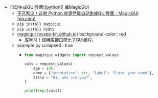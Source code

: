 - 自动生成GUI界面[[python]] 库MagicGUI
	- [不可思议！这款 Python 库竟然能自动生成GUI界面：MagicGUI (qq.com)](https://mp.weixin.qq.com/s?__biz=MzA4MTg1ODIxOA==&mid=2247485201&idx=1&sn=50fcb3bc4bf9fdfe41783c57eff4657f&chksm=9f8fdcd4a8f855c24cc113c626cc21abebfc30bcbbedbccec52f0f6d550b53428f7542197a2b&mpshare=1&scene=1&srcid=0616W2afyobqPJJfXtjnvViF&sharer_shareinfo=e37db2e3a71103dca94067014deb4438&sharer_shareinfo_first=e37db2e3a71103dca94067014deb4438#rd)
	- `pip install magicgui`
	- `pip install PyQt5`
	- [magicgui (pyapp-kit.github.io)](https://pyapp-kit.github.io/magicgui/)
	  background-color:: red
		- 库学习！调用库接口简化了GUI编程。
	- example.py
	  collapsed:: true
		- ```python
		  from magicgui.widgets import request_values
		  
		  vals = request_values(
		      age = int,
		      name = {"annotation": str, "label": "Enter your name"},
		      title = "Hi, who are you?",
		  )
		  
		  print(repr(vals))
		  ```